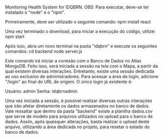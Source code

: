 Monitoring Health System for IDQBRN.
OBS: Para executar, deve-se ter instalado o "node" e o "npm".

Primeiramente, deve ser utilizado o seguinte comando:
npm install react

Uma vez terminado o download, para iniciar a execução do código, utilize:
npm start

Após isso, abra um novo terminal na pasta "idqbrn" e execute os seguintes comandos:
cd backend
node server.js

Este comando irá iniciar a conexão com o Banco de Dados no Atlas MongoDB.
Feito isso, será iniciada a sessão na tela com o Mapa, a partir da qual existem diversas interações.
Entretanto, existe uma sessão dedicada ao uso exclusivo de administradores.
Para acessar a área de login, adicione "/login" ao final do URL de origem.
O único login já existente é:

Usuário: admin
Senha: idqbrnadmin

Uma vez iniciada a sessão, é possível realizar diversas outras interações que irão afetar diretamente os dados armazenados no banco de dados.
Vale ressaltar que dentro da pasta "backend" existe a planilha dados.csv que serve de modelo para arquivos utilizados no upload para o banco de dados.
Assim, após quaisquer alterações, basta realizar o upload deste arquivo, utilizando a área dedicada no projeto, para resetar o estado do banco de dados.
